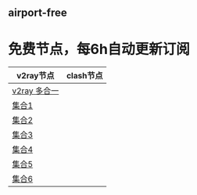 ## airport-free
# 免费节点，每6h自动更新订阅
|v2ray节点|clash节点|
|-------|-------|
|[v2ray 多合一](https://cdn.jsdelivr.net/gh/xiaoji235/airport-free/v2ray.txt)|
[集合1](https://cdn.jsdelivr.net/gh/xiaoji235/airport-free/v2ray/1.txt")|
[集合2](https://cdn.jsdelivr.net/gh/xiaoji235/airport-free/v2ray/2.txt")|
[集合3](https://cdn.jsdelivr.net/gh/xiaoji235/airport-free/v2ray/3.txt")|
[集合4](https://cdn.jsdelivr.net/gh/xiaoji235/airport-free/v2ray/4.txt")|
[集合5](https://cdn.jsdelivr.net/gh/xiaoji235/airport-free/v2ray/5.txt")|
[集合6](https://cdn.jsdelivr.net/gh/xiaoji235/airport-free/v2ray/6.txt")|
